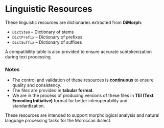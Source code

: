 # Linguistic Resources

These linguistic resources are dictionaries extracted from **DiMorph**:

- `DictStem` – Dictionary of stems
- `DictPrefix` – Dictionary of prefixes
- `DictSuffix` – Dictionary of suffixes

A compatibility table is also provided to ensure accurate subtokenization during text processing.

### Notes

- The control and validation of these resources is **continuous** to ensure quality and consistency.
- The files are provided in **tabular format**.
- We are in the process of producing versions of these files in **TEI (Text Encoding Initiative)** format for better interoperability and standardization.

These resources are intended to support morphological analysis and natural language processing tasks for the Moroccan dialect.
